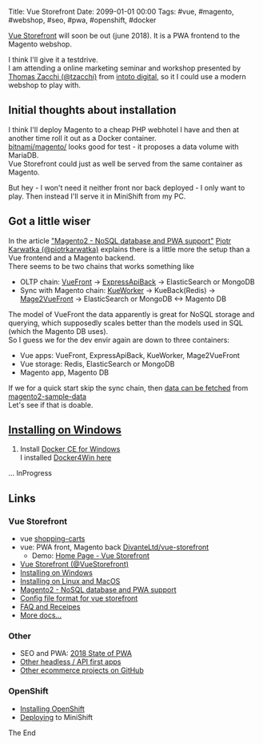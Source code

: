 Title: Vue Storefront
Date: 2099-01-01 00:00
Tags: #vue, #magento, #webshop, #seo, #pwa, #openshift, #docker

[Vue Storefront](https://medium.com/@piotrkarwatka/vue-storefront-1-0rc-3-has-arrived-5c770a338d4) will soon be out (june 2018).
It is a PWA frontend to the Magento webshop.  

I think I'll give it a testdrive.  
I am attending a online marketing seminar and workshop presented by [Thomas Zacchi (@tzacchi)](https://twitter.com/tzacchi) from [intoto digital](https://www.intoto.dk/), so it I could use a modern webshop to play with.  

## Initial thoughts about installation

I think I'll deploy Magento to a cheap PHP webhotel I have and then at another time roll it out as a Docker container.  
[bitnami/magento/](https://hub.docker.com/r/bitnami/magento/) looks good for test - it proposes a data volume with MariaDB.  
Vue Storefront could just as well be served from the same container as Magento.  

But hey - I won't need it neither front nor back deployed - I only want to play. Then instead I'll serve it in MiniShift from my PC.  

## Got a little wiser

In the article  ["Magento2 - NoSQL database and PWA support"](https://www.linkedin.com/pulse/magento2-nosql-database-pwa-support-piotr-karwatka/) [Piotr Karwatka (@piotrkarwatka)](https://twitter.com/piotrkarwatka) explains there is a little more the setup than a Vue frontend and a Magento backend.  
There seems to be two chains that works something like  

* OLTP chain: [VueFront](https://github.com/DivanteLtd/vue-storefront) -> [ExpressApiBack](https://github.com/DivanteLtd/vue-storefront-api) -> ElasticSearch or MongoDB  
* Sync with Magento chain: [KueWorker](https://github.com/Automattic/kue) -> KueBack(Redis) ->  [Mage2VueFront](https://github.com/DivanteLtd/mage2vuestorefront) -> ElasticSearch or MongoDB <-> Magento DB  

The model of VueFront the data apparently is great for NoSQL storage and querying, which supposedly scales better than the models used in SQL (which the Magento DB uses).  
So I guess we for the dev envir again are down to three containers:  

* Vue apps: VueFront, ExpressApiBack, KueWorker, Mage2VueFront
* Vue storage: Redis, ElasticSearch or MongoDB
* Magento app, Magento DB

If we for a quick start skip the sync chain, then [data can be fetched](https://github.com/DivanteLtd/vue-storefront/blob/master/doc/Installing%20on%20Linux%20and%20MacOS.md#install-the-vue-storefront-api) from [magento2-sample-data](https://github.com/magento/magento2-sample-data)  
Let's see if that is doable.

## [Installing on Windows](https://github.com/DivanteLtd/vue-storefront/blob/master/doc/Installing%20on%20Windows.md)

1. Install [Docker CE for Windows](https://store.docker.com/editions/community/docker-ce-desktop-windows)  
I installed [Docker4Win here](2018-05-06-Docker4Win.md)  

... InProgress

## Links

### Vue Storefront

* vue [shopping-carts](https://github.com/topics/shopping-cart?l=vue)
* vue: PWA front, Magento back [DivanteLtd/vue-storefront](https://github.com/DivanteLtd/vue-storefront)
  * Demo: [Home Page - Vue Storefront](https://demo.vuestorefront.io/)
* [Vue Storefront (@VueStorefront)](https://twitter.com/VueStorefront)
* [Installing on Windows](https://github.com/DivanteLtd/vue-storefront/blob/master/doc/Installing%20on%20Windows.md)
* [Installing on Linux and MacOS](https://github.com/DivanteLtd/vue-storefront/blob/master/doc/Installing%20on%20Linux%20and%20MacOS.md)
* [Magento2 - NoSQL database and PWA support](https://www.linkedin.com/pulse/magento2-nosql-database-pwa-support-piotr-karwatka/)
* [Config file format for vue storefront](https://github.com/DivanteLtd/vue-storefront/wiki/Config-file-format-for-vue-storefront)
* [FAQ and Receipes](https://github.com/DivanteLtd/vue-storefront/blob/master/doc/FAQ%20and%20Receipes.md)
* [More docs...](https://github.com/DivanteLtd/vue-storefront/tree/master/doc)

### Other

* SEO and PWA: [2018 State of PWA](https://medium.com/progressive-web-apps/2018-state-of-progressive-web-apps-f7517d43ba70)
* [Other headless / API first apps](HeadlessApiFirst.md)
* [Other ecommerce projects on GitHub](https://github.com/topics/ecommerce)

### OpenShift 

* [Installing OpenShift](https://rasor.github.io/developing-with-openshift.html)
* [Deploying](https://docs.openshift.org/latest/minishift/getting-started/quickstart.html#deploy-sample-app) to MiniShift

The End